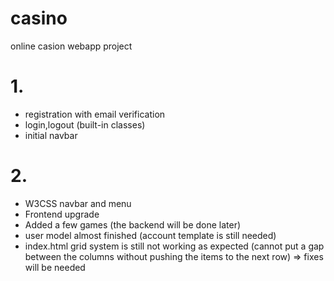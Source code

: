 # casino
online casion webapp project

# 1.
- registration with email verification
- login,logout (built-in classes)
- initial navbar

# 2.
- W3CSS navbar and menu
- Frontend upgrade
- Added a few games (the backend will be done later)
- user model almost finished (account template is still needed)
- index.html grid system is still not working as expected (cannot put a gap between the columns without pushing the items to the next row) => fixes will be needed
